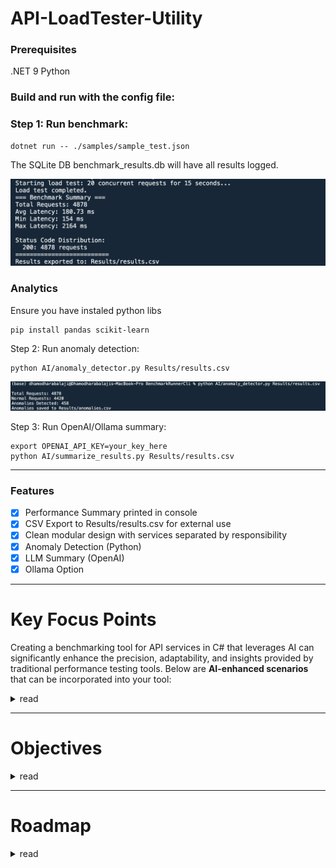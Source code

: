 # API-LoadTester-Utility


### Prerequisites

.NET 9
Python

### Build and run with the config file:

### Step 1: Run benchmark:
```
dotnet run -- ./samples/sample_test.json
```
The SQLite DB benchmark_results.db will have all results logged.

![alt text](image-1.png)

### Analytics

Ensure you have instaled python libs

```
pip install pandas scikit-learn
```

Step 2: Run anomaly detection:
```
python AI/anomaly_detector.py Results/results.csv
```
![alt text](image.png)

Step 3: Run OpenAI/Ollama summary:
```
export OPENAI_API_KEY=your_key_here
python AI/summarize_results.py Results/results.csv
```


---
### Features

- [x] Performance Summary printed in console
- [x] CSV Export to Results/results.csv for external use
- [x] Clean modular design with services separated by responsibility
- [x] Anomaly Detection (Python)
- [x] LLM Summary (OpenAI)
- [x] Ollama Option
---


# Key Focus Points

Creating a benchmarking tool for API services in C# that leverages AI can significantly enhance the precision, adaptability, and insights provided by traditional performance testing tools. Below are **AI-enhanced scenarios** that can be incorporated into your tool:

<details>
  <summary>read</summary>

  
### **1. Smart Load Generation**

Use AI to dynamically adjust load patterns based on previous API performance or real user behavior.

* **Predictive Load Modeling**: Train an ML model on historical usage data to simulate realistic traffic patterns (e.g., hourly, daily spikes).
* **Adaptive Load Control**: Use reinforcement learning to adapt load generation based on API response times or error rates in real time.

---

### **2. Anomaly Detection in Metrics**

Use AI/ML to detect outliers and performance regressions automatically.

* **Time-Series Forecasting** (e.g., using LSTM or Prophet): Predict expected response times or error rates, then flag deviations.
* **Clustering or Isolation Forests**: Identify anomalies in latency, CPU usage, or throughput that are not easily caught by thresholds.

---

### **3. Intelligent Bottleneck Identification**

AI models can correlate performance degradation with system metrics or application logs.

* **Correlation Analysis**: Use ML to identify which parameters (e.g., memory usage, request size, database latency) are most linked to slow responses.
* **Root Cause Analysis**: NLP models can analyze logs and error messages to help pinpoint likely root causes of performance issues.

---

### **4. Auto-Tuning Test Parameters**

Let the AI model optimize benchmarking parameters like payload size, concurrency levels, and duration.

* **Bayesian Optimization**: Automatically find the optimal test configurations for maximum API throughput or minimum latency.
* **Genetic Algorithms**: Evolve test scenarios that simulate edge-case loads or stress situations.

---

### **5. Dynamic Test Scenario Generation**

Use LLMs or rules-based NLP to generate complex test scenarios based on API specs.

* **From OpenAPI/Swagger Docs**: Use NLP to extract typical user flows and generate test cases automatically.
* **From Historical Logs**: Cluster and transform historical API usage into representative test scenarios.

---

### **6. Predictive API Performance Scoring**

Build models to provide a performance health score or risk level prediction.

* **Composite Scoring Model**: Use ML regression models that combine metrics like latency, failure rate, and throughput into a unified performance score.
* **SLI/SLO Breach Prediction**: Forecast if current trends will cause SLA violations in the near future.

---

### **7. AI-Driven Recommendations**

Based on test results, AI can provide tuning or scaling recommendations.

* **Scaling Suggestions**: Based on current performance, recommend optimal VM/container scaling policies.
* **Caching/Throttling Hints**: Suggest potential cache layers or API throttling points for improving performance.

---

### **8. Intelligent Report Summarization**

Use LLMs to summarize benchmark results and provide executive-level reports.

* **Auto-Generated Insights**: NLP can convert raw metrics into readable conclusions (e.g., “API latency increased 20% due to DB connection wait time.”)
* **Narrative Reports**: LLMs like GPT can generate natural language reports comparing historical test runs.

---

Here’s a **reference architecture** and **C#-centric implementation plan** for your AI-powered API benchmarking tool.

---

## **I. Reference Architecture**

### **1. Core Components**

| Component                                      | Description                                                                     |
| ---------------------------------------------- | ------------------------------------------------------------------------------- |
| **Benchmarking Engine (C#)**                   | Generates load, records metrics like latency, throughput, error rate.           |
| **AI Module (Python/.NET ML)**                 | Performs anomaly detection, predictive modeling, and test optimization.         |
| **Metrics Collector**                          | Aggregates system and application-level metrics (CPU, memory, response codes).  |
| **Data Store (InfluxDB / SQLite)**             | Stores benchmarking data for analysis and AI training.                          |
| **Visualization Dashboard (Grafana / Blazor)** | Shows real-time and historical performance metrics.                             |
| **Report Generator (LLM)**                     | Summarizes benchmarking insights in human-readable format using GPT or similar. |

---

## **II. Workflow Overview**

1. **Configure API Test**: User defines API endpoints, payloads, test duration, load pattern.
2. **Execute Benchmark (C#)**: Tool sends requests, measures response times, logs system metrics.
3. **Store Raw Data**: All results are stored in a local or cloud database.
4. **Run AI/ML Models**:

   * Detect anomalies.
   * Generate performance scores.
   * Recommend parameter tuning.
5. **Visualize and Summarize**: Dashboard updates with trends, LLM generates insights.
6. **Auto-Tune Next Test**: Based on AI recommendations, the test parameters can be adjusted for the next run.

---

## **III. C# Implementation Overview**

### **1. Benchmarking Engine (C#)**

Use `HttpClient`, `Stopwatch`, and `Parallel.For` for load testing:

```csharp
var stopwatch = Stopwatch.StartNew();
var response = await httpClient.PostAsync(apiUrl, content);
stopwatch.Stop();
var latency = stopwatch.ElapsedMilliseconds;
```

Include retry logic, timeouts, and detailed error logging.

### **2. Metrics Logging (C#)**

Structure metrics and serialize to a local SQLite or send to InfluxDB:

```csharp
public class ApiBenchmarkResult {
    public string Endpoint { get; set; }
    public long LatencyMs { get; set; }
    public int StatusCode { get; set; }
    public DateTime Timestamp { get; set; }
}
```

Use `System.Data.SQLite` or `Dapper` for SQLite logging.

---

## **IV. AI Module (Python/.NET Interop)**

Use **Python ML models** (for flexibility) and call them via:

* **Python.NET**
* **REST interface** (host Python Flask/FastAPI microservice)
* **Command line + JSON output**

### **AI Tasks:**

| Task                     | AI Technique                                  |
| ------------------------ | --------------------------------------------- |
| Anomaly Detection        | Isolation Forest, Prophet (time-series)       |
| Load Pattern Prediction  | LSTM / Transformer-based                      |
| Test Optimization        | Bayesian optimization                         |
| Natural Language Summary | OpenAI GPT or local LLM like LLaMA via Ollama |

Sample Python ML script:

```python
from sklearn.ensemble import IsolationForest
import pandas as pd

df = pd.read_csv("metrics.csv")
model = IsolationForest()
df["anomaly"] = model.fit_predict(df[["latency", "status_code"]])
```

---

## **V. Report Generation (C# + LLM)**

Send metrics summary to an LLM endpoint:

```csharp
var prompt = $"Analyze API latency trends: {jsonMetrics}";
var report = await CallGptApiAsync(prompt);
Console.WriteLine(report);
```

Can use:

* OpenAI API
* Local Ollama with GPT4All/LLaMA + JSON input/output

---

## **VI. Example AI-Enhanced Scenario**

**Scenario**: After a load test, the AI:

* Detects that latency increases by 80% when payload exceeds 1MB.
* Recommends splitting large requests into batch calls.
* Predicts a 5% SLA violation risk during peak hours next week.
* Generates a test summary like:
  *“The ‘/checkout’ API degraded significantly under concurrent load > 200. Consider caching or scaling backend services.”*

</details>

---


# Objectives
<details>

  <summary>read</summary>

Based on your vision to build a complete **AI-powered API Load Testing Tool**, here are the **comprehensive objectives**, categorized into **core, AI-enhanced, and supporting capabilities**:

---

## ✅ CORE OBJECTIVES (Baseline Load Tester)

These are the fundamental features of a load testing tool:

1. **Configurable Load Testing**

   * Define target APIs (GET/POST/PUT/DELETE).
   * Set concurrency, request rate, payload, duration, and headers.

2. **High-Performance Request Engine**

   * Generate concurrent requests using multithreading or async model.
   * Measure latency, throughput (RPS), error rate, and timeouts.

3. **Metrics Collection**

   * Capture per-request metrics: status code, response time, errors.
   * Aggregate results across runs and scenarios.

4. **SQLite-Based Logging**

   * Persist raw test results into SQLite DB for analysis.
   * Support querying results by endpoint, time, or test run.

5. **Command-Line Interface (CLI)**

   * Simple interface to define, run, and review benchmark results.

---

## 🤖 AI-ENHANCED OBJECTIVES

These bring **intelligence and adaptability** to the system:

6. **Anomaly Detection**

   * Use Isolation Forest or LSTM to flag outliers in latency or failures.

7. **Predictive Performance Modeling**

   * Forecast API performance trends under varying loads or time windows.

8. **Auto-Tuned Load Generation**

   * Use Bayesian Optimization or RL to adjust test parameters (e.g., concurrency, payload size) for optimal stress simulation.

9. **Root Cause Inference**

   * Use AI to correlate performance issues with system/resource metrics or response characteristics.

10. **AI-Powered Summary Reports**

* Generate natural language insights using OpenAI or Ollama (e.g., “The checkout API shows latency spikes >1s under load > 500 RPS”).

11. **Smart Scenario Generation**

* Use LLMs or historical usage patterns to generate realistic test flows (e.g., login → search → checkout).

12. **Risk Scoring and SLO Breach Prediction**

* Predict risk of SLA violations based on current and historical data.

---

## 📊 SUPPORTING OBJECTIVES

These enhance usability, scalability, and extensibility:

13. **Test Result Dashboard**

* Real-time and historical visualization (Grafana, Blazor, or WinForms).

14. **Scenario and Config Management**

* YAML/JSON-based configuration files for test definitions.

15. **Plugin System for Custom AI Models**

* Support external scripts (Python, R) for ML tasks via interop or REST.

16. **Integration with Monitoring Tools**

* Optional hooks to send metrics to Prometheus, Datadog, or New Relic.

17. **Multi-Stage Test Execution**

* Define warm-up, spike, steady, and cool-down phases.

18. **Authentication Support**

* Handle API keys, JWT tokens, OAuth2 flows in test definitions.

19. **Offline and Local-Only Operation**

* Support entirely offline operation (SQLite + Ollama + Python models).

---

## 🎯 Summary of Key Capabilities

| Category | Objectives                                                        |
| -------- | ----------------------------------------------------------------- |
| Core     | Load generation, latency/error logging, SQLite, CLI               |
| AI       | Anomaly detection, predictive modeling, AI summaries, auto-tuning |
| Support  | Visualization, config management, extensibility, monitoring hooks |

---


  
</details>

---

# Roadmap

<details>
  <summary>read</summary>

Great! Here's a detailed **project roadmap with phases** for building your AI-powered API Load Testing Tool, including **objectives, tasks, and recommended tools/technologies**:

---

## 🗺️ **Project Roadmap for AI-Powered API Load Tester**

---

### 🔹 **Phase 1: Core Load Testing Engine (MVP)**

| Objective                       | Tasks                                                   | Tools/Tech                                    |
| ------------------------------- | ------------------------------------------------------- | --------------------------------------------- |
| Configurable Load Testing       | CLI for API URL, method, concurrency, payload, duration | C#, CommandLineParser, JSON/YAML config       |
| High-Performance Request Engine | Implement async HTTP client with metrics                | `HttpClient`, `Task`, `Parallel.ForEachAsync` |
| Metrics Collection              | Capture latency, response code, errors                  | Stopwatch, Response parsing                   |
| SQLite Logging                  | Create schema and store test results                    | SQLite, Dapper/EF Core                        |
| CLI Interface                   | Simple command-based test execution                     | System.CommandLine                            |

---

### 🔹 **Phase 2: Basic Analytics & Reporting**

| Objective           | Tasks                                        | Tools/Tech                    |
| ------------------- | -------------------------------------------- | ----------------------------- |
| Metrics Aggregation | Compute avg/min/max latency, percentiles     | LINQ, SQLite queries          |
| CSV/JSON Export     | Export results for external analysis         | CsvHelper or System.Text.Json |
| Result Viewer       | Optional: Console/table viewer for summaries | Spectre.Console (optional)    |

---

### 🔹 **Phase 3: AI-Enhanced Insights**

| Objective                 | Tasks                                        | Tools/Tech                                         |
| ------------------------- | -------------------------------------------- | -------------------------------------------------- |
| Anomaly Detection         | Read from SQLite, detect latency spikes      | Python, `pandas`, `scikit-learn` (IsolationForest) |
| AI Summary Generation     | Summarize results in natural language        | OpenAI API or Ollama (LLM local inference)         |
| Smart Scenario Generator  | Generate load test paths using AI (optional) | OpenAI or LLaMA prompt templates                   |
| Auto-Tuned Load Generator | Tune parameters based on feedback loop       | Python + Bayesian Optimization (optuna/skopt)      |

---

### 🔹 **Phase 4: Visualization & Dashboard**

| Objective            | Tasks                                     | Tools/Tech                                 |
| -------------------- | ----------------------------------------- | ------------------------------------------ |
| Dashboard UI         | Create local visualization of results     | Blazor, WPF, or HTML + JS (D3.js/Chart.js) |
| Real-time Monitoring | Show live stats during test               | SignalR, WebSocket, polling from SQLite    |
| Historical Runs      | Load from SQLite, filter by date/endpoint | SQLite, basic dashboard filters            |

---

### 🔹 **Phase 5: Extensibility & DevOps Integration**

| Objective                 | Tasks                                          | Tools/Tech                                     |
| ------------------------- | ---------------------------------------------- | ---------------------------------------------- |
| Plugin System             | Support Python or REST plugins for analysis    | C# → Python interop, subprocess or HTTP server |
| External Monitoring Hooks | Send metrics to Prometheus, Datadog (optional) | Custom exporter or REST webhook                |
| Authentication Handling   | Support OAuth2, API keys                       | C# HttpClient handlers                         |

---

### ✅ Deliverables Summary

| Deliverable               | Description                                           |
| ------------------------- | ----------------------------------------------------- |
| **C# Benchmark CLI Tool** | High-concurrency API load testing with SQLite logging |
| **Python ML Analysis**    | Anomaly detection + (optional) auto-tuning scripts    |
| **AI Summary Generator**  | OpenAI or Ollama integration for test summaries       |
| **Dashboard (Optional)**  | Real-time or historical results visualization         |
| **Scenario Configs**      | JSON/YAML-based input files for easy scenario design  |

---

### 🛠️ Optional Enhancements

* **Web UI with user accounts** for scheduling/running tests
* **Kubernetes-aware testing** (if benchmarking microservices)
* **Test Recording Proxy** to auto-generate real API usage patterns

---


  
</details>
